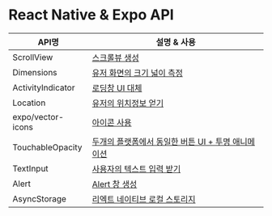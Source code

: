 
# React Native & Expo API

| API명 | 설명 & 사용 |
| ------ | ------ |
| ScrollView | [스크롤뷰 생성](https://github.com/inseongei/React-native/tree/main/NomadWeather#ScrollView) |
| Dimensions | [유저 화면의 크기 넓이 측정](https://github.com/inseongei/React-native/tree/main/NomadWeather#Dimensions)  |
| ActivityIndicator | [로딩창 UI 대체](https://github.com/inseongei/React-native/tree/main/NomadWeather#ActivityIndicator)  |
| Location | [유저의 위치정보 얻기](https://github.com/inseongei/React-native/tree/main/NomadWeather#Location)  |
| expo/vector-icons | [아이콘 사용](https://github.com/inseongei/React-native/tree/main/NomadWeather#expo/vector-icons)  |
| TouchableOpacity | [두개의 플랫폼에서 동일한 버튼 UI + 투명 애니메이션](https://github.com/inseongei/Study/tree/main/React-Native/WorkHardTravelHardApp#touchableopacity)  |
| TextInput | [사용자의 텍스트 입력 받기](https://github.com/inseongei/Study/tree/main/React-Native/WorkHardTravelHardApp#textinput)  |
| Alert | [Alert 창 생성](https://github.com/inseongei/Study/tree/main/React-Native/WorkHardTravelHardApp#alert)  |
| AsyncStorage | [리엑트 네이티브 로컬 스토리지](https://github.com/inseongei/Study/tree/main/React-Native/WorkHardTravelHardApp#asyncstorage)  |

